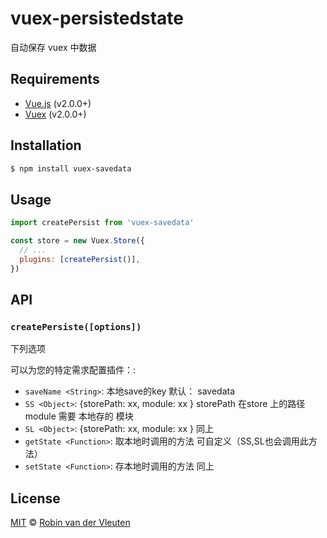 
# vuex-persistedstate
 自动保存 vuex 中数据
## Requirements

* [Vue.js](https://vuejs.org) (v2.0.0+)
* [Vuex](http://vuex.vuejs.org) (v2.0.0+)

## Installation

```bash
$ npm install vuex-savedata
```

## Usage


```js
import createPersist from 'vuex-savedata'

const store = new Vuex.Store({
  // ...
  plugins: [createPersist()],
})
```
## API

### `createPersiste([options])`

下列选项

可以为您的特定需求配置插件：:

* `saveName <String>`: 本地save的key  默认： savedata
* `SS <Object>`: {storePath: xx, module: xx } storePath  在store 上的路径   module     需要 本地存的 模块
* `SL <Object>`: {storePath: xx, module: xx }  同上
* `getState <Function>`:  取本地时调用的方法  可自定义（SS,SL也会调用此方法）
* `setState <Function>`:  存本地时调用的方法  同上

## License

[MIT](https://github.com/robinvdvleuten/vuex-persistedstate/blob/master/LICENSE) © [Robin van der Vleuten](https://www.robinvdvleuten.nl)
